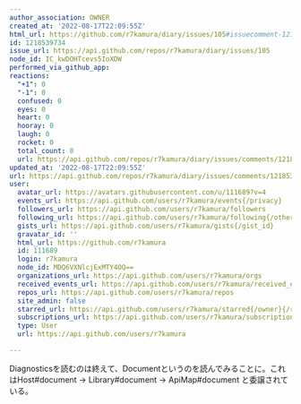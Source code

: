 ```yaml
---
author_association: OWNER
created_at: '2022-08-17T22:09:55Z'
html_url: https://github.com/r7kamura/diary/issues/105#issuecomment-1218539734
id: 1218539734
issue_url: https://api.github.com/repos/r7kamura/diary/issues/105
node_id: IC_kwDOHTcevs5IoXDW
performed_via_github_app: 
reactions:
  "+1": 0
  "-1": 0
  confused: 0
  eyes: 0
  heart: 0
  hooray: 0
  laugh: 0
  rocket: 0
  total_count: 0
  url: https://api.github.com/repos/r7kamura/diary/issues/comments/1218539734/reactions
updated_at: '2022-08-17T22:09:55Z'
url: https://api.github.com/repos/r7kamura/diary/issues/comments/1218539734
user:
  avatar_url: https://avatars.githubusercontent.com/u/111689?v=4
  events_url: https://api.github.com/users/r7kamura/events{/privacy}
  followers_url: https://api.github.com/users/r7kamura/followers
  following_url: https://api.github.com/users/r7kamura/following{/other_user}
  gists_url: https://api.github.com/users/r7kamura/gists{/gist_id}
  gravatar_id: ''
  html_url: https://github.com/r7kamura
  id: 111689
  login: r7kamura
  node_id: MDQ6VXNlcjExMTY4OQ==
  organizations_url: https://api.github.com/users/r7kamura/orgs
  received_events_url: https://api.github.com/users/r7kamura/received_events
  repos_url: https://api.github.com/users/r7kamura/repos
  site_admin: false
  starred_url: https://api.github.com/users/r7kamura/starred{/owner}{/repo}
  subscriptions_url: https://api.github.com/users/r7kamura/subscriptions
  type: User
  url: https://api.github.com/users/r7kamura

---
```

Diagnosticsを読むのは終えて、Documentというのを読んでみることに。これはHost#document -> Library#document -> ApiMap#document と委譲されている。
